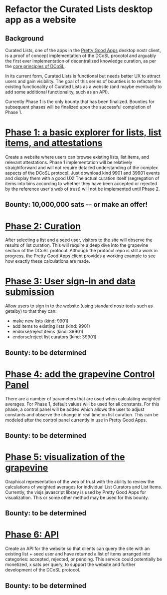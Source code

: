 Refactor the Curated Lists desktop app as a website
=====

## Background

Curated Lists, one of the apps in the [Pretty Good Apps](https://github.com/wds4/pretty-good) desktop nostr client, is a proof of concept implementation of the DCoSL procotol and arguably the first ever implementation of decentralized knowledge curation, as per the [core principles of DCoSL](../../dips/coreProtocol).

In its current form, Curated Lists is functional but needs better UX to attract users and gain visibility. The goal of this series of bounties is to refactor the existing functionality of Curated Lists as a website (and maybe eventually to add some additional functionality, such as an API). 

Currently Phase 1 is the only bounty that has been finalized. Bounties for subsequent phases will be finalized upon the successful completion of Phase 1.

# [Phase 1: a basic explorer for lists, list items, and attestations](./phase1.md)

Create a website where users can browse existing lists, list items, and relevant attestations. Phase 1 implementation will be relatively straightforward and will not require detailed understanding of the complex aspects of the DCoSL protocol. Just download kind 9901 and 39901 events and display them with a good UX! The actual curation itself (segregation of items into bins according to whether they have been accepted or rejected by the reference user's web of trust) will not be implemented until Phase 2. 

## Bounty: 10,000,000 sats -- or make an offer!

# [Phase 2: Curation](./phase2.md)

After selecting a list and a seed user, visitors to the site will observe the results of list curation. This will require a deep dive into the grapevine section of the DCoSL protocol. Although the protocol repo is still a work in progress, the Pretty Good Apps client provides a working example to see how exactly these calculations are made.

# [Phase 3: User sign-in and data submission](./phase3.md)

Allow users to sign in to the website (using standard nostr tools such as getalby) to that they can:
- make new lists (kind: 9901)
- add items to existing lists (kind: 9901)
- endorse/reject items (kind: 39901)
- endorse/reject list curators (kind: 39901)

## Bounty: to be determined

# [Phase 4: add the grapevine Control Panel](./phase4.md)

There are a number of parameters that are used when calculating weighted averages. For Phase 1, default values will be used for all constants. For this phase, a control panel will be added which allows the user to adjust constants and observe the change in real time on list curation. This can be modeled after the control panel currently in use in Pretty Good Apps.

## Bounty: to be determined

# [Phase 5: visualization of the grapevine](./phase5.md)

Graphical representation of the web of trust with the ability to review the calculations of weighted averages for individual List Curators and List Items. Currently, the visjs javascript library is used by Pretty Good Apps for visualization. This or some other method may be used for this bounty.

## Bounty: to be determined

# [Phase 6: API](./phase6.md)

Create an API for the website so that clients can query the site with an existing list + seed user and have returned a list of items arranged into categories: accepted, rejected, or pending. This service could potentially be monetized, x sats per query, to support the website and further development of the DCoSL protocol.

## Bounty: to be determined

